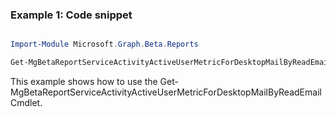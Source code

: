 ### Example 1: Code snippet

```powershell

Import-Module Microsoft.Graph.Beta.Reports

Get-MgBetaReportServiceActivityActiveUserMetricForDesktopMailByReadEmail

```
This example shows how to use the Get-MgBetaReportServiceActivityActiveUserMetricForDesktopMailByReadEmail Cmdlet.

